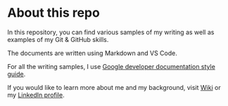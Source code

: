 # About this repo
In this repository, you can find various samples of my writing as well as examples of my Git &amp; GitHub skills.

The documents are written using Markdown and VS Code.

For all the writing samples, I use [Google developer documentation style guide](https://developers.google.com/style).

If you would like to learn more about me and my background, visit [Wiki](https://github.com/Anna-Tk-20/tech-writing-portfolio/wiki) or my [LinkedIn profile](https://www.linkedin.com/in/anna-tkachenko01/).